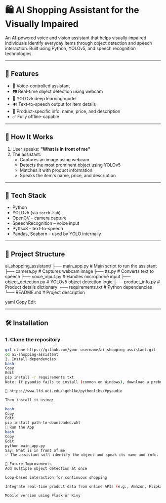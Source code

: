 # 🛍️ AI Shopping Assistant for the Visually Impaired

An AI-powered voice and vision assistant that helps visually impaired individuals identify everyday items through object detection and speech interaction. Built using Python, YOLOv5, and speech recognition technologies.

---

## 🚀 Features

- 🎤 Voice-controlled assistant  
- 📷 Real-time object detection using webcam  
- 🧠 YOLOv5 deep learning model  
- 🔊 Text-to-speech output for item details  
- 🛒 Product-specific info: name, price, and description  
- ✅ Fully offline-capable  

---

## 📸 How It Works

1. User speaks: **"What is in front of me"**  
2. The assistant:
   - Captures an image using webcam  
   - Detects the most prominent object using YOLOv5  
   - Matches it with product information  
   - Speaks the item's name, price, and description  

---

## 🧠 Tech Stack

- Python  
- YOLOv5 (via `torch.hub`)  
- OpenCV – camera capture  
- SpeechRecognition – voice input  
- Pyttsx3 – text-to-speech  
- Pandas, Seaborn – used by YOLO internally  

---

## 📂 Project Structure

ai_shopping_assistant/
├── main_app.py # Main script to run the assistant
├── camera.py # Captures webcam image
├── tts.py # Converts text to speech
├── voice_input.py # Handles microphone input
├── object_detection.py # YOLOv5 object detection logic
├── product_info.py # Product details dictionary
├── requirements.txt # Python dependencies
└── README.md # Project description

yaml
Copy
Edit

---

## 🛠️ Installation

### 1. Clone the repository

```bash
git clone https://github.com/your-username/ai-shopping-assistant.git
cd ai-shopping-assistant
2. Install dependencies
bash
Copy
Edit
pip install -r requirements.txt
Note: If pyaudio fails to install (common on Windows), download a prebuilt .whl file from:

🔗 https://www.lfd.uci.edu/~gohlke/pythonlibs/#pyaudio

Then install it using:

bash
Copy
Edit
pip install path-to-downloaded.whl
🧪 Run the App
bash
Copy
Edit
python main_app.py
Say: What is in front of me
✅ The assistant will identify the object and speak its name and info.

🧠 Future Improvements
Add multiple object detection at once

Loop-based interaction for continuous shopping

Integrate real-time product data from online APIs (e.g., Amazon, Flipkart)

Mobile version using Flask or Kivy
